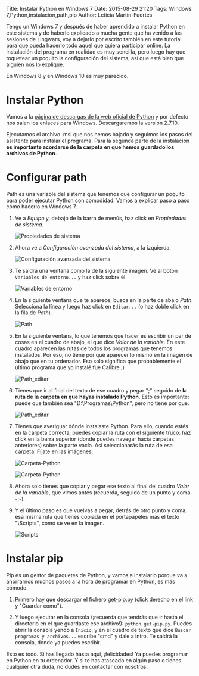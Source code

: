 Title: Instalar Python en Windows 7
Date: 2015-08-29 21:20
Tags: Windows 7,Python,instalación,path,pip
Author: Leticia Martín-Fuertes

Tengo un Windows 7 y después de haber aprendido a instalar Python en este sistema y de haberlo explicado a mucha gente que ha venido a las sesiones de Lingwars, voy a dejarlo por escrito también en este tutorial para que pueda hacerlo todo aquel que quiera participar online. La instalación del programa en realidad es muy sencilla, pero luego hay que toquetear un poquito la configuración del sistema, así que está bien que alguien nos lo explique.

En Windows 8 y en Windows 10 es muy parecido.

# Instalar Python

Vamos a la [página de descargas de la web oficial de Python](https://www.python.org/downloads/) y por defecto nos salen los enlaces para Windows. Descargaremos la versión 2.7.10.

Ejecutamos el archivo .msi que nos hemos bajado y seguimos los pasos del asistente para instalar el programa. Para la segunda parte de la instalación **es importante acordarse de la carpeta en que hemos guardado los archivos de Python**.

# Configurar path

Path es una variable del sistema que tenemos que configurar un poquito para poder ejecutar Python con comodidad. Vamos a explicar paso a paso cómo hacerlo en Windows 7.

 1. Ve a _Equipo_ y, debajo de la barra de menús, haz click en _Propiedades de sistema_.

    ![Propiedades de sistema]({filename}/images/lw-020.jpg)

 1. Ahora ve a _Configuración avanzada del sistema_, a la izquierda.

    ![Configuración avanzada del sistema]({filename}/images/lw-021.jpg)

 1. Te saldrá una ventana como la de la siguiente imagen. Ve al botón `Variables de entorno...` y haz click sobre él.

    ![Variables de entorno]({filename}/images/lw-022.jpg)

 1. En la siguiente ventana que te aparece, busca en la parte de abajo _Path_. Selecciona la línea y luego haz click en `Editar...` (o haz doble click en la fila de _Path_).

    ![Path]({filename}/images/lw-023.jpg)

 1. En la siguiente ventana, lo que tenemos que hacer es escribir un par de cosas en el cuadro de abajo, el que dice _Valor de la variable_. En este cuadro aparecen las rutas de todos los programas que tenemos instalados. Por eso, no tiene por qué aparecer lo mismo en la imagen de abajo que en tu ordenador. Eso solo significa que probablemente el último programa que yo instalé fue Calibre ;)

    ![Path_editar]({filename}/images/lw-024.jpg)

 1. Tienes que ir al final del texto de ese cuadro y pegar ";" seguido de **la ruta de la carpeta en que hayas instalado Python**. Esto es importante: puede que también sea "D:\Programas\Python\", pero no tiene por qué.

    ![Path_editar]({filename}/images/lw-025.jpg)

 1. Tienes que averiguar dónde instalaste Python. Para ello, cuando estés en la carpeta correcta, puedes copiar la ruta con el siguiente truco: haz click en la barra superior (donde puedes navegar hacia carpetas anteriores) sobre la parte vacía. Así seleccionarás la ruta de esa carpeta. Fíjate en las imágenes:

    ![Carpeta-Python]({filename}/images/lw-027.jpg)

    ![Carpeta-Python]({filename}/images/lw-028.jpg)

 1. Ahora solo tienes que copiar y pegar ese texto al final del cuadro _Valor de la variable_, que vimos antes (recuerda, seguido de un punto y coma -;-).

 1. Y el último paso es que vuelvas a pegar, detrás de otro punto y coma, esa misma ruta que tienes copiada en el portapapeles más el texto "\Scripts", como se ve en la imagen.

    ![Scripts]({filename}/images/lw-026.jpg)

# Instalar pip

Pip es un gestor de paquetes de Python, y vamos a instalarlo porque va a ahorrarnos muchos pasos a la hora de programar en Python, es más cómodo.

 1. Primero hay que descargar el fichero [get-pip.py](https://bootstrap.pypa.io/get-pip.py) (click derecho en el link y "Guardar como").
 
 1. Y luego ejecutar en la consola (¡recuerda que tendrás que ir hasta el directorio en el que guardaste ese archivo!): `python get-pip.py`. Puedes abrir la consola yendo a `Inicio`, y en el cuadro de texto que dice `Buscar programas y archivos...` escribe "cmd" y dale a intro. Te saldrá la consola, donde ya puedes escribir.

Esto es todo. Si has llegado hasta aquí, ¡felicidades! Ya puedes programar en Python en tu ordenador. Y si te has atascado en algún paso o tienes cualquier otra duda, no dudes en contactar con nosotros.

